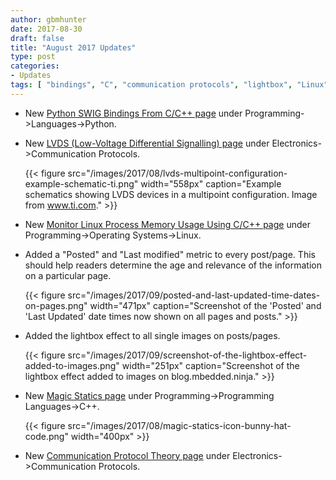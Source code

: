 ```yaml
---
author: gbmhunter
date: 2017-08-30
draft: false
title: "August 2017 Updates"
type: post
categories:
- Updates
tags: [ "bindings", "C", "communication protocols", "lightbox", "Linux", "LVDS", "magic statics", "memory", "Python" ]
---
```



* New [Python SWIG Bindings From C/C++ page](/programming/languages/python/python-swig-bindings-from-cplusplus) under Programming->Languages->Python.

* New [LVDS (Low-Voltage Differential Signalling) page](/electronics/communication-protocols/lvds-low-voltage-differential-signalling) under Electronics->Communication Protocols.  

	{{< figure src="/images/2017/08/lvds-multipoint-configuration-example-schematic-ti.png" width="558px" caption="Example schematics showing LVDS devices in a multipoint configuration. Image from www.ti.com."  >}}

* New [Monitor Linux Process Memory Usage Using C/C++ page](/programming/operating-systems/linux/monitor-linux-process-memory-usage-using-c-cpp) under Programming->Operating Systems->Linux.
* Added a "Posted" and "Last modified" metric to every post/page. This should help readers determine the age and relevance of the information on a particular page.  

	{{< figure src="/images/2017/09/posted-and-last-updated-time-dates-on-pages.png" width="471px" caption="Screenshot of the 'Posted' and 'Last Updated' date times now shown on all pages and posts."  >}}

* Added the lightbox effect to all single images on posts/pages.  

	{{< figure src="/images/2017/09/screenshot-of-the-lightbox-effect-added-to-images.png" width="251px" caption="Screenshot of the lightbox effect added to images on blog.mbedded.ninja."  >}}

* New [Magic Statics page](/programming/languages/c-plus-plus/magic-statics) under Programming->Programming Languages->C++.  

	{{< figure src="/images/2017/08/magic-statics-icon-bunny-hat-code.png" width="400px" >}}

* New [Communication Protocol Theory page](/electronics/communication-protocols/communication-protocol-theory) under Electronics->Communication Protocols.